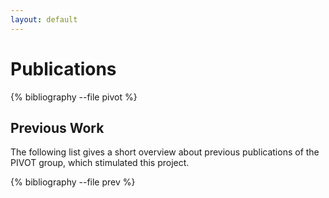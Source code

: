 ```yaml
---
layout: default
---
```


# Publications

{% bibliography --file pivot %}

## Previous Work
The following list gives a short overview about previous publications of the PIVOT group, which stimulated this project.


{% bibliography --file prev %}
